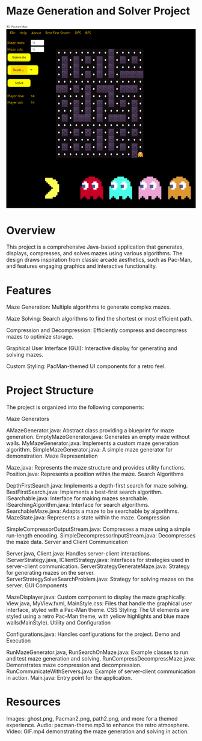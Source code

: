 # Maze Generation and Solver Project
![Pacman Maze GUI](resources/app.png)
# Overview
This project is a comprehensive Java-based application that generates, displays, compresses, and solves mazes using various algorithms. The design draws inspiration from classic arcade aesthetics, such as Pac-Man, and features engaging graphics and interactive functionality.

# Features
Maze Generation: Multiple algorithms to generate complex mazes.

Maze Solving: Search algorithms to find the shortest or most efficient path.

Compression and Decompression: Efficiently compress and decompress mazes to optimize storage.

Graphical User Interface (GUI): Interactive display for generating and solving mazes.

Custom Styling: PacMan-themed UI components for a retro feel.

# Project Structure
The project is organized into the following components:

Maze Generators

AMazeGenerator.java: Abstract class providing a blueprint for maze generation.
EmptyMazeGenerator.java: Generates an empty maze without walls.
MyMazeGenerator.java: Implements a custom maze generation algorithm.
SimpleMazeGenerator.java: A simple maze generator for demonstration.
Maze Representation

Maze.java: Represents the maze structure and provides utility functions.
Position.java: Represents a position within the maze.
Search Algorithms

DepthFirstSearch.java: Implements a depth-first search for maze solving.
BestFirstSearch.java: Implements a best-first search algorithm.
ISearchable.java: Interface for making mazes searchable.
ISearchingAlgorithm.java: Interface for search algorithms.
SearchableMaze.java: Adapts a maze to be searchable by algorithms.
MazeState.java: Represents a state within the maze.
Compression

SimpleCompressorOutputStream.java: Compresses a maze using a simple run-length encoding.
SimpleDecompressorInputStream.java: Decompresses the maze data.
Server and Client Communication

Server.java, Client.java: Handles server-client interactions.
IServerStrategy.java, IClientStrategy.java: Interfaces for strategies used in server-client communication.
ServerStrategyGenerateMaze.java: Strategy for generating mazes on the server.
ServerStrategySolveSearchProblem.java: Strategy for solving mazes on the server.
GUI Components

MazeDisplayer.java: Custom component to display the maze graphically.
View.java, MyView.fxml, MainStyle.css: Files that handle the graphical user interface, styled with a Pac-Man theme.
CSS Styling: The UI elements are styled using a retro Pac-Man theme, with yellow highlights and blue maze walls​(MainStyle).
Utility and Configuration

Configurations.java: Handles configurations for the project.
Demo and Execution

RunMazeGenerator.java, RunSearchOnMaze.java: Example classes to run and test maze generation and solving.
RunCompressDecompressMaze.java: Demonstrates maze compression and decompression.
RunCommunicateWithServers.java: Example of server-client communication in action.
Main.java: Entry point for the application.


# Resources
Images: ghost.png, Pacman2.png, path2.png, and more for a themed experience.
Audio: pacman-theme.mp3 to enhance the retro atmosphere.
Video: GIF.mp4 demonstrating the maze generation and solving in action.
